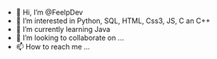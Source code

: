 - 👋 Hi, I’m @FeelpDev
- 👀 I’m interested in Python, SQL, HTML, Css3, JS, C an C++
- 🌱 I’m currently learning Java
- 💞️ I’m looking to collaborate on ...
- 📫 How to reach me ...

<!---
FeelpDev/FeelpDev is a ✨ special ✨ repository because its `README.md` (this file) appears on your GitHub profile.
You can click the Preview link to take a look at your changes.
--->
